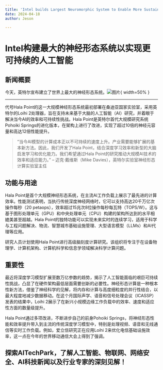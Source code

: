 ```yaml
---
title: 'Intel builds Largest Neuromorphic System to Enable More Sustainable AI'
date: 2024-04-18
author: Jeson

---
```


# Intel构建最大的神经形态系统以实现更可持续的人工智能

## 新闻概要

今天，英特尔宣布建立了世界上最大的神经形态系统。![图片](https://ai-techpark.com/wp-content/uploads/2020/06/Buyer-Guide-500x281-1.jpg){ width=50% }

---
代号Hala Point的这一大规模神经形态系统最初部署在桑迪亚国家实验室，采用英特尔的Loihi 2处理器，旨在支持未来基于大脑的人工智能（AI）研究，并着眼于解决当今AI的效率和可持续性挑战。Hala Point是英特尔首代大规模研究系统Pohoiki Springs的进化版本，在架构上进行了改进，实现了超过10倍的神经元容量和高达12倍性能提升。

> “当今AI模型的计算成本正以不可持续的速度上升。产业需要能够扩展的基本新方法。因此，我们开发了Hala Point，结合深度学习效率和新型的大脑启发学习和优化能力。我们希望通过Hala Point的研究推动大规模AI技术的效率和适应能力。”
> – 迈克·戴维斯（Mike Davies），英特尔实验室神经形态计算实验室主任

## 功能与用途

Hala Point是首个大规模神经形态系统，在主流AI工作负载上展示了最先进的计算效率。性能测试表明，当执行传统深度神经网络时，它可以支持高达20千万亿次操作每秒（20 petaops），效率超过15兆次8位操作每秒每瓦特（TOPS/W）。这与基于图形处理单元（GPU）和中央处理单元（CPU）构建的架构所达到的水平相媲美甚至超越。Hala Point的独特功能可以实现未来实时的连续学习，适用于科学与工程问题解决、物流、智慧城市基础设施管理、大型语言模型（LLMs）和AI代理等应用。

研究人员计划使用Hala Point进行高级脑刻度计算研究。该组织将专注于在设备物理学、计算机架构、计算机科学和信息学领域解决科学计算问题。

## 重要性

最近将深度学习模型扩展至数万亿参数的趋势，揭示了人工智能面临的艰巨可持续性挑战，凸显了在硬件架构最低层面需要创新的必要性。神经形态计算是一种根本性新方法，借鉴了神经科学的见解，将内存和计算与高度细粒度的并行性结合，以最大程度地减少数据移动。在这个月国际声学、语音和信号处理会议（ICASSP）发表的结果中，Loihi 2展示了在新兴小规模边缘工作负载中的效率、速度和适应性方面的数量级提升。

Hala Point通过多项改进，不断进步自己的前身Pohoiki Springs，将神经形态性能和效率提升带入到主流的传统深度学习模型中，特别是处理视频、语音和无线通信等实时工作负载。例如，爱立信研究正在应用Loihi 2来优化电信基础设施效率，这一点在今年的世界移动通信大会上得到了强调。

探索AITechPark，了解人工智能、物联网、网络安全、AI科技新闻以及行业专家的深刻见解！
---
